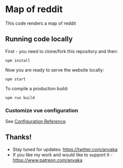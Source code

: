 # Map of reddit

This code renders a map of reddit

## Running code locally

First - you need to clone/fork this repository and then:

```
npm install
```

Now you are ready to serve the website locally:

```
npm start
```

To compile a production build:

```
npm run build
```

### Customize vue configuration
See [Configuration Reference](https://cli.vuejs.org/config/).

## Thanks!

* Stay tuned for updates: https://twitter.com/anvaka
* If you like my work and would like to support it - https://www.patreon.com/anvaka